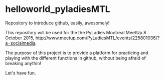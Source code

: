 # helloworld_pyladiesMTL
Repository to introduce github, easily, awesomely!

This repository will be used for the the PyLadies Montreal MeetUp 8 October 2015, http://www.meetup.com/PyLadiesMTL/events/225801036/?a=socialmedia. 

The purpose of this project is to provide a platform for practicing and playing with the different functions in github, without being afraid of breaking anythin!

Let's have fun.
